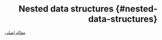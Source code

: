 <div markdown="1" markdown="1" dir="rtl">

# Nested data structures {#nested-data-structures}

</div>

[مقاله اصلی](https://clickhouse.tech/docs/fa/data_types/nested_data_structures/) <!--hide-->
